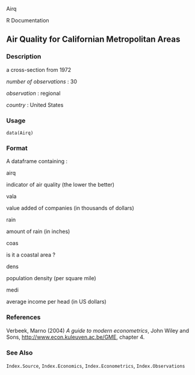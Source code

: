 Airq

R Documentation

## Air Quality for Californian Metropolitan Areas

### Description

a cross-section from 1972

_number of observations_ : 30

_observation_ : regional

_country_ : United States

### Usage

    data(Airq)

### Format

A dataframe containing :

airq

indicator of air quality (the lower the better)

vala

value added of companies (in thousands of dollars)

rain

amount of rain (in inches)

coas

is it a coastal area ?

dens

population density (per square mile)

medi

average income per head (in US dollars)

### References

Verbeek, Marno (2004) _A guide to modern econometrics_, John Wiley and Sons,
<http://www.econ.kuleuven.ac.be/GME>, chapter 4.

### See Also

`Index.Source`, `Index.Economics`, `Index.Econometrics`, `Index.Observations`

